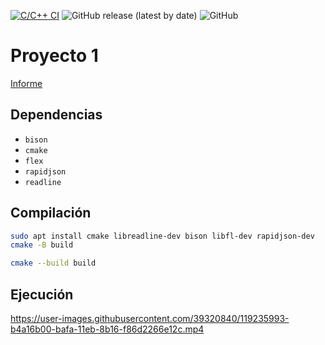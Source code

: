 [![C/C++ CI](https://github.com/db2-2021-1/proyecto-1/actions/workflows/c-cpp.yml/badge.svg)](https://github.com/db2-2021-1/proyecto-1/actions/workflows/c-cpp.yml)
![GitHub release (latest by date)](https://img.shields.io/github/v/release/db2-2021-1/proyecto-1?logo=github)
![GitHub](https://img.shields.io/github/license/db2-2021-1/proyecto-1?logo=gnu)

# Proyecto 1

[Informe](informe.md)

## Dependencias

* `bison`
* `cmake`
* `flex`
* `rapidjson`
* `readline`

## Compilación
``` bash
sudo apt install cmake libreadline-dev bison libfl-dev rapidjson-dev
cmake -B build

cmake --build build
```

## Ejecución

https://user-images.githubusercontent.com/39320840/119235993-b4a16b00-bafa-11eb-8b16-f86d2266e12c.mp4
